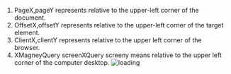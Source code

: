 1. PageX,pageY represents relative to the upper-left corner of the document.
2. OffsetX,offsetY represents relative to the upper-left corner of the target element.
3. ClientX,clientY represents relative to the upper left corner of the browser.
4. XMagneyQuery screenXQuery screeny means relative to the upper left corner of the computer desktop.
![loading](https://saber2pr.top/MyWeb/resource/image/pageXY.webp)
